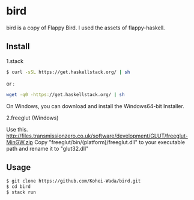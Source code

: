 # bird

bird is a copy of Flappy Bird. 
I used the assets of flappy-haskell.

## Install 

1.stack 

```bash 
$ curl -sSL https://get.haskellstack.org/ | sh
```
or :

```bash 
wget -q0 -https://get.haskellstack.org/ | sh 
```
On Windows, you can download and install the Windows64-bit Installer.


2.freeglut (Windows)

Use this.
http://files.transmissionzero.co.uk/software/development/GLUT/freeglut-MinGW.zip
Copy "freeglut/bin/(platform)/freeglut.dll" to your executable path and 
rename it to "glut32.dll"


## Usage

```bash
$ git clone https://github.com/Kohei-Wada/bird.git
$ cd bird
$ stack run 
``` 

